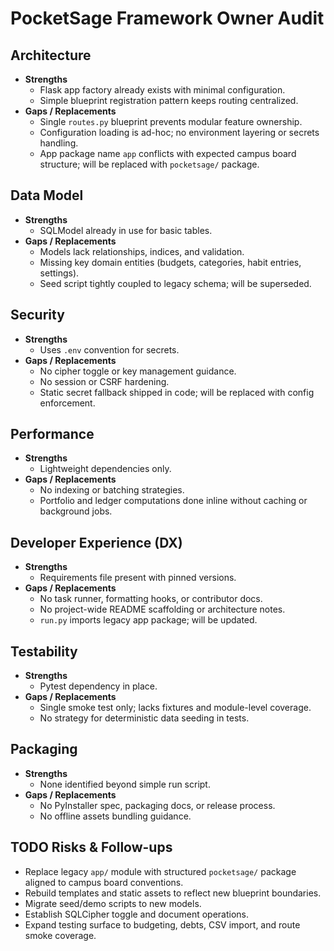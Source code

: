# PocketSage Framework Owner Audit

## Architecture
- **Strengths**
  - Flask app factory already exists with minimal configuration.
  - Simple blueprint registration pattern keeps routing centralized.
- **Gaps / Replacements**
  - Single `routes.py` blueprint prevents modular feature ownership.
  - Configuration loading is ad-hoc; no environment layering or secrets handling.
  - App package name `app` conflicts with expected campus board structure; will be replaced with `pocketsage/` package.

## Data Model
- **Strengths**
  - SQLModel already in use for basic tables.
- **Gaps / Replacements**
  - Models lack relationships, indices, and validation.
  - Missing key domain entities (budgets, categories, habit entries, settings).
  - Seed script tightly coupled to legacy schema; will be superseded.

## Security
- **Strengths**
  - Uses `.env` convention for secrets.
- **Gaps / Replacements**
  - No cipher toggle or key management guidance.
  - No session or CSRF hardening.
  - Static secret fallback shipped in code; will be replaced with config enforcement.

## Performance
- **Strengths**
  - Lightweight dependencies only.
- **Gaps / Replacements**
  - No indexing or batching strategies.
  - Portfolio and ledger computations done inline without caching or background jobs.

## Developer Experience (DX)
- **Strengths**
  - Requirements file present with pinned versions.
- **Gaps / Replacements**
  - No task runner, formatting hooks, or contributor docs.
  - No project-wide README scaffolding or architecture notes.
  - `run.py` imports legacy app package; will be updated.

## Testability
- **Strengths**
  - Pytest dependency in place.
- **Gaps / Replacements**
  - Single smoke test only; lacks fixtures and module-level coverage.
  - No strategy for deterministic data seeding in tests.

## Packaging
- **Strengths**
  - None identified beyond simple run script.
- **Gaps / Replacements**
  - No PyInstaller spec, packaging docs, or release process.
  - No offline assets bundling guidance.

## TODO Risks & Follow-ups
- Replace legacy `app/` module with structured `pocketsage/` package aligned to campus board conventions.
- Rebuild templates and static assets to reflect new blueprint boundaries.
- Migrate seed/demo scripts to new models.
- Establish SQLCipher toggle and document operations.
- Expand testing surface to budgeting, debts, CSV import, and route smoke coverage.
